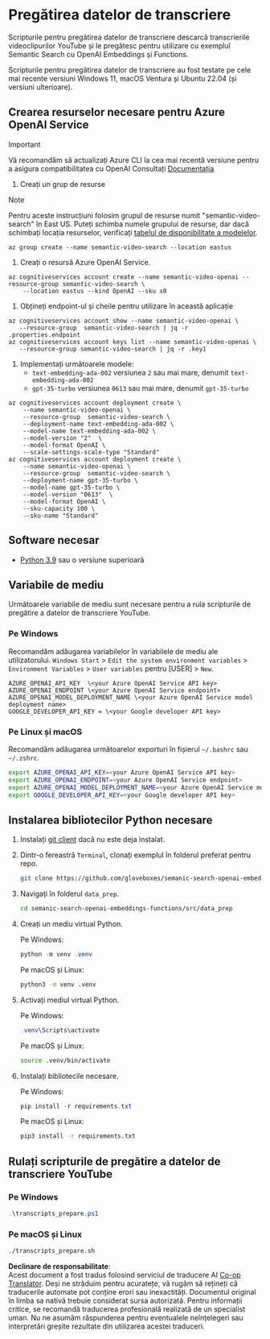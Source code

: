 <!--
CO_OP_TRANSLATOR_METADATA:
{
  "original_hash": "0d69f2d5814a698d3de5d0235940b5ae",
  "translation_date": "2025-07-09T13:12:51+00:00",
  "source_file": "08-building-search-applications/scripts/README.md",
  "language_code": "ro"
}
-->
# Pregătirea datelor de transcriere

Scripturile pentru pregătirea datelor de transcriere descarcă transcrierile videoclipurilor YouTube și le pregătesc pentru utilizare cu exemplul Semantic Search cu OpenAI Embeddings și Functions.

Scripturile pentru pregătirea datelor de transcriere au fost testate pe cele mai recente versiuni Windows 11, macOS Ventura și Ubuntu 22.04 (și versiuni ulterioare).

## Crearea resurselor necesare pentru Azure OpenAI Service

> [!IMPORTANT]
> Vă recomandăm să actualizați Azure CLI la cea mai recentă versiune pentru a asigura compatibilitatea cu OpenAI
> Consultați [Documentația](https://learn.microsoft.com/cli/azure/update-azure-cli?WT.mc_id=academic-105485-koreyst)

1. Creați un grup de resurse

> [!NOTE]
> Pentru aceste instrucțiuni folosim grupul de resurse numit "semantic-video-search" în East US.
> Puteți schimba numele grupului de resurse, dar dacă schimbați locația resurselor,
> verificați [tabelul de disponibilitate a modelelor](https://aka.ms/oai/models?WT.mc_id=academic-105485-koreyst).

```console
az group create --name semantic-video-search --location eastus
```

1. Creați o resursă Azure OpenAI Service.

```console
az cognitiveservices account create --name semantic-video-openai --resource-group semantic-video-search \
    --location eastus --kind OpenAI --sku s0
```

1. Obțineți endpoint-ul și cheile pentru utilizare în această aplicație

```console
az cognitiveservices account show --name semantic-video-openai \
   --resource-group  semantic-video-search | jq -r .properties.endpoint
az cognitiveservices account keys list --name semantic-video-openai \
   --resource-group semantic-video-search | jq -r .key1
```

1. Implementați următoarele modele:
   - `text-embedding-ada-002` versiunea `2` sau mai mare, denumit `text-embedding-ada-002`
   - `gpt-35-turbo` versiunea `0613` sau mai mare, denumit `gpt-35-turbo`

```console
az cognitiveservices account deployment create \
    --name semantic-video-openai \
    --resource-group  semantic-video-search \
    --deployment-name text-embedding-ada-002 \
    --model-name text-embedding-ada-002 \
    --model-version "2"  \
    --model-format OpenAI \
    --scale-settings-scale-type "Standard"
az cognitiveservices account deployment create \
    --name semantic-video-openai \
    --resource-group  semantic-video-search \
    --deployment-name gpt-35-turbo \
    --model-name gpt-35-turbo \
    --model-version "0613"  \
    --model-format OpenAI \
    --sku-capacity 100 \
    --sku-name "Standard"
```

## Software necesar

- [Python 3.9](https://www.python.org/downloads/?WT.mc_id=academic-105485-koreyst) sau o versiune superioară

## Variabile de mediu

Următoarele variabile de mediu sunt necesare pentru a rula scripturile de pregătire a datelor de transcriere YouTube.

### Pe Windows

Recomandăm adăugarea variabilelor în variabilele de mediu ale utilizatorului.
`Windows Start` > `Edit the system environment variables` > `Environment Variables` > `User variables` pentru [USER] > `New`.

```text
AZURE_OPENAI_API_KEY  \<your Azure OpenAI Service API key>
AZURE_OPENAI_ENDPOINT \<your Azure OpenAI Service endpoint>
AZURE_OPENAI_MODEL_DEPLOYMENT_NAME \<your Azure OpenAI Service model deployment name>
GOOGLE_DEVELOPER_API_KEY = \<your Google developer API key>
```

### Pe Linux și macOS

Recomandăm adăugarea următoarelor exporturi în fișierul `~/.bashrc` sau `~/.zshrc`.

```bash
export AZURE_OPENAI_API_KEY=<your Azure OpenAI Service API key>
export AZURE_OPENAI_ENDPOINT=<your Azure OpenAI Service endpoint>
export AZURE_OPENAI_MODEL_DEPLOYMENT_NAME=<your Azure OpenAI Service model deployment name>
export GOOGLE_DEVELOPER_API_KEY=<your Google developer API key>
```

## Instalarea bibliotecilor Python necesare

1. Instalați [git client](https://git-scm.com/downloads?WT.mc_id=academic-105485-koreyst) dacă nu este deja instalat.
1. Dintr-o fereastră `Terminal`, clonați exemplul în folderul preferat pentru repo.

    ```bash
    git clone https://github.com/gloveboxes/semanic-search-openai-embeddings-functions.git
    ```

1. Navigați în folderul `data_prep`.

   ```bash
   cd semanic-search-openai-embeddings-functions/src/data_prep
   ```

1. Creați un mediu virtual Python.

    Pe Windows:

    ```powershell
    python -m venv .venv
    ```

    Pe macOS și Linux:

    ```bash
    python3 -m venv .venv
    ```

1. Activați mediul virtual Python.

   Pe Windows:

   ```powershell
   .venv\Scripts\activate
   ```

   Pe macOS și Linux:

   ```bash
   source .venv/bin/activate
   ```

1. Instalați bibliotecile necesare.

   Pe Windows:

   ```powershell
   pip install -r requirements.txt
   ```

   Pe macOS și Linux:

   ```bash
   pip3 install -r requirements.txt
   ```

## Rulați scripturile de pregătire a datelor de transcriere YouTube

### Pe Windows

```powershell
.\transcripts_prepare.ps1
```

### Pe macOS și Linux

```bash
./transcripts_prepare.sh
```

**Declinare de responsabilitate**:  
Acest document a fost tradus folosind serviciul de traducere AI [Co-op Translator](https://github.com/Azure/co-op-translator). Deși ne străduim pentru acuratețe, vă rugăm să rețineți că traducerile automate pot conține erori sau inexactități. Documentul original în limba sa nativă trebuie considerat sursa autorizată. Pentru informații critice, se recomandă traducerea profesională realizată de un specialist uman. Nu ne asumăm răspunderea pentru eventualele neînțelegeri sau interpretări greșite rezultate din utilizarea acestei traduceri.